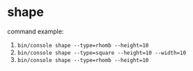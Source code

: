 # shape

command example: 
1. `bin/console shape --type=rhomb --height=10`
2. `bin/console shape --type=square --height=10 --width=10`
2. `bin/console shape --type=rhomb --height=10`
